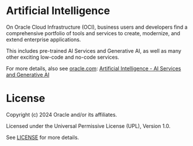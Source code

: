 # Artificial Intelligence


On Oracle Cloud Infrastructure (OCI), business users and developers find a comprehensive portfolio of tools and services to create, modernize, and extend enterprise applications.

This includes pre-trained AI Services and Generative AI, as well as many other exciting low-code and no-code services.

For more details, also see [oracle.com](https://www.oracle.com/): 
[Artificial Intelligence - AI Services and Generative AI](https://www.oracle.com/artificial-intelligence/)

# License

Copyright (c) 2024 Oracle and/or its affiliates.

Licensed under the Universal Permissive License (UPL), Version 1.0.

See [LICENSE](https://github.com/oracle-devrel/technology-engineering/blob/main/LICENSE) for more details.

